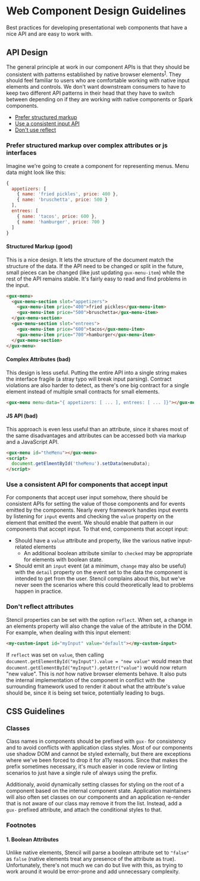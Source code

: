 # Web Component Design Guidelines

Best practices for developing presentational web components that have a nice API and are easy to work with.

## API Design

The general principle at work in our component APIs is that they should be consistent with patterns established
by native browser elements<sup>[1](#1-boolean-attributes)</sup>. They should feel familiar to users who are comfortable working
with native input elements and controls. We don't want downstream consumers to have to keep two different API
patterns in their head that they have to switch between depending on if they are working with native components
or Spark components.

- [Prefer structured markup](#prefer-structured-markup-over-complex-attributes-or-js-interfaces)
- [Use a consistent input API](#use-a-consistent-api-for-components-that-accept-input)
- [Don't use reflect](#dont-use-reflect)

### Prefer structured markup over complex attributes or js interfaces

Imagine we're going to create a component for representing menus. Menu data might look like this:

```javascript
{
  appetizers: [
    { name: 'fried pickles', price: 400 },
    { name: 'bruschetta', price: 500 }
  ],
  entrees: [
    { name: 'tacos', price: 600 },
    { name: 'hamburger', price: 700 }
  ]
}
```

#### Structured Markup (good)

This is a nice design. It lets the structure of the document match the structure of the data. If the API
need to be changed or split in the future, small pieces can be changed (like just updating `gux-menu-item`) while
the rest of the API remains stable. It's fairly easy to read and find problems in the input.

```html
<gux-menu>
  <gux-menu-section slot="appetizers">
    <gux-menu-item price="400">fried pickles</gux-menu-item>
    <gux-menu-item price="500">bruschetta</gux-menu-item>
  </gux-menu-section>
  <gux-menu-section slot="entrees">
    <gux-menu-item price="600">tacos</gux-menu-item>
    <gux-menu-item price="700">hamburger</gux-menu-item>
  </gux-menu-section>
</gux-menu>
```

#### Complex Attributes (bad)

This design is less useful. Putting the entire API into a single string makes the interface fragile (a stray typo
will break input parsing). Contract violations are also harder to detect, as there's one big contract for a single
element instead of multiple small contracts for small elements.

```html
<gux-menu menu-data="{ appetizers: [ ... ], entrees: [ ... ]}"></gux-menu>
```

#### JS API (bad)

This approach is even less useful than an attribute, since it shares most of the same disadvantages and
attributes can be accessed both via markup and a JavaScript API.

```html
<gux-menu id="theMenu"></gux-menu>
<script>
  document.getElmentById('theMenu').setData(menuData);
</script>
```

### Use a consistent API for components that accept input

For components that accept user input somehow, there should be consistent APIs for setting the value of
those components and for events emitted by the components. Nearly every framework handles input events by 
listening for `input` events and checking the `value` property on the element that emitted the event. We
should enable that pattern in our components that accept input. To that end, components that accept input:

- Should have a `value` attribute and property, like the various native input-related elements
  - An additional boolean attribute similar to `checked` may be appropriate for elements with boolean state.
- Should emit an `input` event (at a minimum, `change` may also be useful) with the `detail` property on 
  the event set to the data the component is intended to get from the user. Stencil complains about this, but
  we've never seen the scenarios where this could theoretically lead to problems happen in practice.

### Don't reflect attributes

Stencil properties can be set with the option `reflect`. When set, a change in an elements property will
also change the value of the attribute in the DOM. For example, when dealing with this input element:

```html
<my-custom-input id="myInput" value="default"></my-custom-input>
```

If `reflect` was set on `value`, then calling `document.getElementById("myInput").value = "new value"` would
mean that `document.getElementById("myInput").getAttr("value")` would now return "new value". This is _not_ how
native browser elements behave. It also puts the internal implementation of the component in conflict with the surrounding
framework used to render it about what the attribute's value should be, since it is being set twice, potentially leading
to bugs.

## CSS Guidelines

### Classes

Class names in components should be prefixed with `gux-` for consistency and to avoid conflicts with application class styles.
Most of our components use shadow DOM and cannot be styled externally, but there are exceptions where we've been forced to
drop it for a11y reasons. Since that makes the prefix sometimes necessary, it's much easier in code review or linting scenarios
to just have a single rule of always using the prefix. 

Additionaly, avoid dynamically setting classes for styling on the root of a component based on the internal component state. 
Application maintainers will also often set classes on our components and an application re-render that is not aware of our
class may remove it from the list. Instead, add a `gux-` prefixed attribute, and attach the conditional styles to that.


### Footnotes

#### 1. Boolean Attributes

Unlike native elements, Stencil will parse a boolean attribute set to `"false"` as `false` (native elements treat any 
presence of the attribute as true). Unfortunately, there's not much we can do but live with this, as trying to work
around it would be error-prone and add unnecessary complexity.